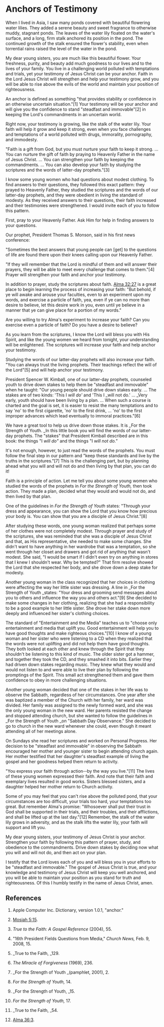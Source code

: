 # Anchors of Testimony

When I lived in Asia, I saw many ponds covered with beautiful flowering water
lilies. They added a serene beauty and sweet fragrance to otherwise muddy,
stagnant ponds. The leaves of the water lily floated on the water's surface,
and a long, firm stalk anchored its position in the pond. The continued growth
of the stalk ensured the flower's stability, even when torrential rains raised
the level of the water in the pond.

My dear young sisters, you are much like this beautiful flower. Your
freshness, purity, and beauty add much goodness to our lives and to the lives
of your family. You live in a challenging world polluted with temptations and
trials, yet your testimony of Jesus Christ can be your anchor. Faith in the
Lord Jesus Christ will strengthen and help your testimony grow, and you will
be able to rise above the evils of the world and maintain your position of
righteousness.

An anchor is defined as something "that provides stability or confidence in an
otherwise uncertain situation."[1] Your testimony will be your anchor and will
give you the confidence to stand "steadfast and immovable"[2] in keeping the
Lord's commandments in an uncertain world.

Right now, your testimony is growing, like the stalk of the water lily. Your
faith will help it grow and keep it strong, even when you face challenges and
temptations of a world polluted with drugs, immorality, pornography, and
immodesty.

"Faith is a gift from God, but you must nurture your faith to keep it strong.
... You can nurture the gift of faith by praying to Heavenly Father in the name
of Jesus Christ. ... You can strengthen your faith by keeping the commandments.
... You can also develop your faith by studying the scriptures and the words of
latter-day prophets."[3]

I know some young women who had questions about modest clothing. To find
answers to their questions, they followed this exact pattern: they prayed to
Heavenly Father, they studied the scriptures and the words of our latter-day
prophets, and they were obedient in living the standard of modesty. As they
received answers to their questions, their faith increased and their
testimonies were strengthened. I would invite each of you to follow this
pattern.

First, pray to your Heavenly Father. Ask Him for help in finding answers to
your questions.

Our prophet, President Thomas S. Monson, said in his first news conference:

"Sometimes the best answers that young people can [get] to the questions of
life are found there upon their knees calling upon our Heavenly Father.

"If they will remember that the Lord is mindful of them and will answer their
prayers, they will be able to meet every challenge that comes to them."[4]
Prayer will strengthen your faith and anchor your testimony.

In addition to prayer, study the scriptures about faith. [Alma
32:27](/scriptures/bofm/alma/32.27?lang=eng#26) is a great place to begin
learning the process of increasing your faith: "But behold, if ye will awake
and arouse your faculties, even to an experiment upon my words, and exercise a
particle of faith, yea, even if ye can no more than desire to believe, let
this desire work in you, even until ye believe in a manner that ye can give
place for a portion of my words."

Are you willing to try Alma's experiment to increase your faith? Can you
exercise even a particle of faith? Do you have a desire to believe?

As you learn from the scriptures, I know the Lord will bless you with His
Spirit, and like the young women we heard from tonight, your understanding
will be enlightened. The scriptures will increase your faith and help anchor
your testimony.

Studying the words of our latter-day prophets will also increase your faith.
"You can always trust the living prophets. Their teachings reflect the will of
the Lord"[5] and will help anchor your testimony.

President Spencer W. Kimball, one of our latter-day prophets, counseled youth
to drive down stakes to help them be "steadfast and immovable" when he taught:
"Our young people should drive down stakes early. ... The stakes are of two
kinds: 'This I _will do'_ and 'This I _will not do.' ... _Very early, youth
should have been living by a plan. ... When such a course is charted and the
goal is set, it is easier to resist the many temptations and to say 'no' to
the first cigarette, 'no' to the first drink, ... 'no' to the first improper
advances which lead eventually to immoral practices."[6]

We have a great tool to help us drive down those stakes. It is _For the
Strength of Youth. _In this little book you will find the words of our latter-
day prophets. The "stakes" that President Kimball described are in this book:
the things "I _will do"_ and the things "I _will not do."_

It's not enough, however, to just read the words of the prophets. You must
follow the final step in our pattern and "keep these standards and live by the
truths in the scriptures."[7] This is the challenging part, but by planning
ahead what you will and will not do and then living by that plan, you can do
it!

Faith is a principle of action. Let me tell you about some young women who
studied the words of the prophets in _For the Strength of Youth,_ then took
action. They made a plan, decided what they would and would not do, and then
lived by that plan.

One of the guidelines in _For the Strength of Youth_ states: "Through your
dress and appearance, you can show the Lord that you know how precious your
body is. You can show that you are a disciple of Jesus Christ."[8]

After studying these words, one young woman realized that perhaps some of her
clothes were not completely modest. Through prayer and study of the
scriptures, she was reminded that she was a disciple of Jesus Christ and that,
as His representative, she needed to make some changes. She didn't want to
have anything in her wardrobe that was a temptation, so she went through her
closet and drawers and got rid of anything that wasn't modest. She said, "I
would be smart if I didn't even try on anything in stores that I knew I
shouldn't wear. Why be tempted?" That firm resolve showed the Lord that she
respected her body, and she drove down a deep stake for modesty.

Another young woman in the class recognized that her choices in clothing were
affecting the way her little sister was dressing. A line in _For the Strength
of Youth _states: "Your dress and grooming send messages about you to others
and influence the way you and others act."[9] She decided to make some changes
in her clothing, realizing that she had a responsibility to be a good example
to her little sister. She drove her stake down more deeply and influenced her
sister's clothing choices.

The standard of "Entertainment and the Media" teaches us to "choose only
entertainment and media that uplift you. Good entertainment will help you to
have good thoughts and make righteous choices."[10] I know of a young woman
and her sister who were listening to a CD when they realized that the words
were not uplifting and did not help them have good thoughts. They both looked
at each other and knew through the Spirit that they shouldn't be listening to
this kind of music. The older sister got a hammer, and together they took the
CD, and they smashed it into bits. Earlier they had driven down stakes
regarding music. They knew what they would and would not listen to and were
able to live their plan by following the promptings of the Spirit. This small
act strengthened them and gave them confidence to obey in more challenging
situations.

Another young woman decided that one of the stakes in her life was to observe
the Sabbath, regardless of her circumstances. One year after she was baptized
a member of the Church with her family, her ward was divided. Her family was
assigned to the newly formed ward, and she was the only young woman in the new
ward. Her parents resisted the change and stopped attending church, but she
wanted to follow the guidelines in _For the Strength of Youth _on "Sabbath Day
Observance." She decided to go to church in the new ward whenever she could,
even though it meant attending all of her meetings alone.

On Sundays she read her scriptures and worked on Personal Progress. Her
decision to be "steadfast and immovable" in observing the Sabbath encouraged
her mother and younger sister to begin attending church again. Her mother
testified that her daughter's steadfast example of living the gospel and her
goodness helped them return to activity.

"You express your faith through action--by the way you live."[11] The lives of
these young women expressed their faith. And note that their faith and
exemplary lives resulted in good works. Sisters blessed sisters, and a
daughter helped her mother return to Church activity.

Some of you may feel that you can't rise above the polluted pond, that your
circumstances are too difficult, your trials too hard, your temptations too
great. But remember Alma's promise: "Whosoever shall put their trust in God
shall be supported in their trials, and their troubles, and their afflictions,
and shall be lifted up at the last day."[12] Remember, the stalk of the water
lily grows in adversity, and as the stalk lifts the water lily, your faith
will support and lift you.

My dear young sisters, your testimony of Jesus Christ is your anchor.
Strengthen your faith by following this pattern of prayer, study, and
obedience to the commandments. Drive down stakes by deciding now what you will
and will not do, and then act on your plan.

I testify that the Lord loves each of you and will bless you in your efforts
to be "steadfast and immovable." The gospel of Jesus Christ is true, and your
knowledge and testimony of Jesus Christ will keep you well anchored, and you
will be able to maintain your position as you stand for truth and
righteousness. Of this I humbly testify in the name of Jesus Christ, amen.

## References

  1. Apple Computer Inc. Dictionary, version 1.0.1, "anchor."

  2. [Mosiah 5:15](https://www.lds.org/scriptures/bofm/mosiah/5.15?lang=eng#14).

  3. _True to the Faith: A Gospel Reference_ (2004), 55.

  4. "16th President Fields Questions from Media," _Church News,_ Feb. 9, 2008, 15.

  5. _True to the Faith, _129.

  6. _The Miracle of Forgiveness_ (1969), 236.

  7. _For the Strength of Youth _(pamphlet, 2001), 2.

  8. _For the Strength of Youth,_ 14.

  9. _For the Strength of Youth, _15.

  10. _For the Strength of Youth,_ 17.

  11. _True to the Faith, _54.

  12. [Alma 36:3](https://www.lds.org/scriptures/bofm/alma/36.3?lang=eng#2).


